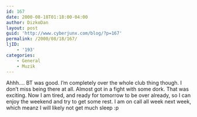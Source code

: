 ```yaml
---
id: 167
date: 2000-08-18T01:18:00-04:00
author: DizkoDan
layout: post
guid: 'http://www.cyberjunx.com/blog/?p=167'
permalink: /2000/08/18/167/
ljID:
    - '193'
categories:
    - General
    - Muzik
---
```


Ahhh…. BT was good. I’m completely over the whole club thing though. I don’t miss being there at all. Almost got in a fight with some dork. That was exciting. Now I am tired, and ready for tomorrow to be over already, so I can enjoy the weekend and try to get some rest. I am on call all week next week, which meanz I will likely not get much sleep :p